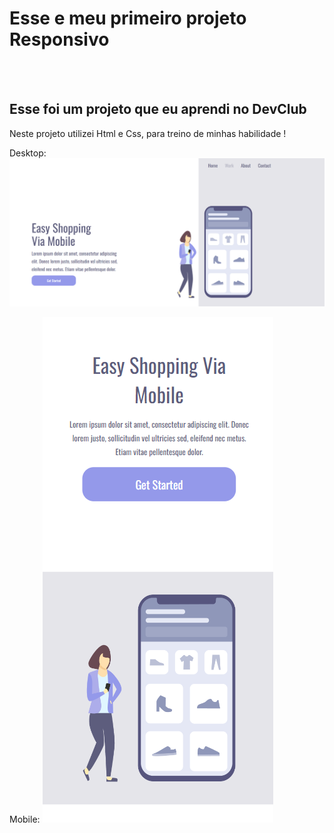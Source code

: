 <h1> Esse e meu primeiro projeto Responsivo </h1>
<br>
<br>
<h2> Esse foi um projeto que eu aprendi no DevClub</h2>
<p> Neste projeto utilizei Html e Css, para treino de minhas habilidade !</p>

Desktop:
<img src="https://github.com/CauaSantos-150/easy-shopping/blob/main/assets/desktop.png?raw=true">

Mobile:
<img src="https://github.com/CauaSantos-150/easy-shopping/blob/main/assets/mobile.png?raw=true">
